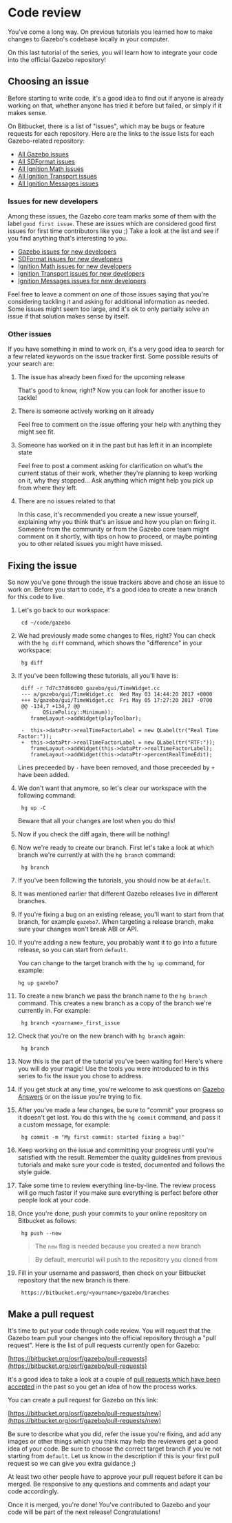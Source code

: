 # Code review

You've come a long way. On previous tutorials you learned how to make
changes to Gazebo's codebase locally in your computer.

On this last tutorial of the series, you will learn how to integrate
your code into the official Gazebo repository!

## Choosing an issue

Before starting to write code, it's a good idea to find out if anyone is
already working on that, whether anyone has tried it before but failed,
or simply if it makes sense.

On Bitbucket, there is a list of "issues", which may be bugs or feature
requests for each repository. Here are the links to the issue lists
for each Gazebo-related repository:

* [All Gazebo issues](https://bitbucket.org/osrf/gazebo/issues)
* [All SDFormat issues](https://github.com/osrf/sdformat/issues)
* [All Ignition Math issues](https://github.com/ignitionrobotics/ign-math/issues)
* [All Ignition Transport issues](https://github.com/ignitionrobotics/ign-transport/issues)
* [All Ignition Messages issues](https://github.com/ignitionrobotics/ign-msgs/issues)

### Issues for new developers

Among these issues, the Gazebo core team marks some of them with the label
`good first issue`. These are issues which are considered good first
issues for first time contributors like you ;) Take a look at the list and see
if you find anything that's interesting to you.

* [Gazebo issues for new developers](https://bitbucket.org/osrf/gazebo/issues?q=issuefornewdevelopers)
* [SDFormat issues for new developers](https://github.com/osrf/sdformat/issues?q=is%3Aissue+is%3Aopen+label%3A%22good+first+issue%22)
* [Ignition Math issues for new developers](https://github.com/ignitionrobotics/ign-math/issues?q=is%3Aissue+is%3Aopen+label%3A%22good+first+issue%22)
* [Ignition Transport issues for new developers](https://github.com/ignitionrobotics/ign-transport/issues?q=is%3Aissue+is%3Aopen+label%3A%22good+first+issue%22)
* [Ignition Messages issues for new developers](https://github.com/ignitionrobotics/ign-msgs/issues?q=is%3Aissue+is%3Aopen+label%3A%22good+first+issue%22)

Feel free to leave a comment on one of those issues saying that you're
considering tackling it and asking for additional information as needed.
Some issues might seem too large, and it's ok to only partially solve
an issue if that solution makes sense by itself.

### Other issues

If you have something in mind to work on, it's a very good idea to search
for a few related keywords on the issue tracker first. Some possible
results of your search are:

1. The issue has already been fixed for the upcoming release

    That's good to know, right? Now you can look for another issue to tackle!

1. There is someone actively working on it already

    Feel free to comment on the issue offering your help with anything they
    might see fit.

1. Someone has worked on it in the past but has left it in an incomplete state

    Feel free to post a comment asking for clarification on what's the current
    status of their work, whether they're planning to keep working on it, why
    they stopped... Ask anything which might help you pick up from where they
    left.

1. There are no issues related to that

    In this case, it's recommended you create a new issue yourself, explaining
    why you think that's an issue and how you plan on fixing it. Someone from
    the community or from the Gazebo core team might comment on it shortly,
    with tips on how to proceed, or maybe pointing you to other related issues
    you might have missed.

## Fixing the issue

So now you've gone through the issue trackers above and chose an issue to
work on. Before you start to code, it's a good idea to create a new
branch for this code to live.

1. Let's go back to our workspace:

        cd ~/code/gazebo

1. We had previously made some changes to files, right? You can check with the
`hg diff` command, which shows the "difference" in your workspace:

        hg diff

1. If you've been following these tutorials, all you'll have is:

        diff -r 7d7c37d66d00 gazebo/gui/TimeWidget.cc
        --- a/gazebo/gui/TimeWidget.cc  Wed May 03 14:44:20 2017 +0000
        +++ b/gazebo/gui/TimeWidget.cc  Fri May 05 17:27:20 2017 -0700
        @@ -134,7 +134,7 @@
               QSizePolicy::Minimum));
           frameLayout->addWidget(playToolbar);

        -  this->dataPtr->realTimeFactorLabel = new QLabel(tr("Real Time Factor:"));
        +  this->dataPtr->realTimeFactorLabel = new QLabel(tr("RTF:"));
           frameLayout->addWidget(this->dataPtr->realTimeFactorLabel);
           frameLayout->addWidget(this->dataPtr->percentRealTimeEdit);

    Lines preceeded by `-` have been removed, and those preceeded by `+` have
    been added.

1. We don't want that anymore, so let's clear our workspace with the following
command:

        hg up -C

    Beware that all your changes are lost when you do this!

1. Now if you check the diff again, there will be nothing!

1. Now we're ready to create our branch. First let's take a look at which
branch we're currently at with the `hg branch` command:

        hg branch

1. If you've been following the tutorials, you should now be at `default`.

1. It was mentioned earlier that different Gazebo releases live in different
branches.

 1. If you're fixing a bug on an existing release, you'll want to start
    from that branch, for example `gazebo7`. When targeting a release
    branch, make sure your changes won't break ABI or API.

 1. If you're adding a new feature, you probably want it to go into a future
    release, so you can start from `default`.

    You can change to the target branch with the `hg up` command, for example:

        hg up gazebo7

1. To create a new branch we pass the branch name to the `hg branch` command.
This creates a new branch as a copy of the branch we're currently in. For
example:

        hg branch <yourname>_first_issue

1. Check that you're on the new branch with `hg branch` again:

        hg branch

1. Now this is the part of the tutorial you've been waiting for! Here's where you
will do your magic! Use the tools you were introduced to in this series to fix
the issue you chose to address.

1. If you get stuck at any time, you're welcome to ask questions on
[Gazebo Answers](http://answers.gazebosim.org/) or on the issue you're trying
to fix.

1. After you've made a few changes, be sure to "commit" your progress so it
doesn't get lost. You do this with the `hg commit` command, and pass it a
custom message, for example:

        hg commit -m "My first commit: started fixing a bug!"

1. Keep working on the issue and committing your progress until you're
satisfied with the result. Remember the quality guidelines from previous
tutorials and make sure your code is tested, documented and follows the style
guide.

1. Take some time to review everything line-by-line. The review process will go
much faster if you make sure everything is perfect before other people look at
your code.

1. Once you're done, push your commits to your online repository on Bitbucket
as follows:

        hg push --new

    > The `new` flag is needed because you created a new branch

    > By default, mercurial will push to the repository you cloned from

1. Fill in your username and password, then check on your Bitbucket repository
that the new branch is there.

        https://bitbucket.org/<yourname>/gazebo/branches

## Make a pull request

It's time to put your code through code review. You will request that the
Gazebo team pull your changes into the official repository through a
"pull request". Here is the list of pull requests currently open for Gazebo:

[https://bitbucket.org/osrf/gazebo/pull-requests](https://bitbucket.org/osrf/gazebo/pull-requests)

It's a good idea to take a look at a couple of [pull requests which have
been accepted](https://bitbucket.org/osrf/gazebo/pull-requests/?state=MERGED)
in the past so you get an idea of how the process works.

You can create a pull request for Gazebo on this link:

[https://bitbucket.org/osrf/gazebo/pull-requests/new](https://bitbucket.org/osrf/gazebo/pull-requests/new)

Be sure to describe what you did, refer the issue you're fixing, and add any
images or other things which you think may help the reviewers get a good
idea of your code. Be sure to choose the correct target branch if you're not
starting from `default`. Let us know in the description if this is your first
pull request so we can give you extra guidance ;)

At least two other people have to approve your pull request before it can be merged.
Be responsive to any questions and comments and adapt your code accordingly.

Once it is merged, you're done! You've contributed to Gazebo and your code will
be part of the next release! Congratulations!

